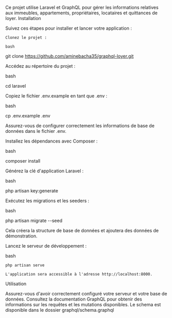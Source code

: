 Ce projet utilise Laravel et GraphQL pour gérer les informations relatives aux immeubles, appartements, propriétaires, locataires et quittances de loyer.
Installation

Suivez ces étapes pour installer et lancer votre application :

    Clonez le projet :

    bash

git clone https://github.com/aminebacha35/graphql-loyer.git

Accédez au répertoire du projet :

bash

cd laravel

Copiez le fichier .env.example en tant que .env :

bash

cp .env.example .env

Assurez-vous de configurer correctement les informations de base de données dans le fichier .env.

Installez les dépendances avec Composer :

bash

composer install

Générez la clé d'application Laravel :

bash

php artisan key:generate

Exécutez les migrations et les seeders :

bash

php artisan migrate --seed

Cela créera la structure de base de données et ajoutera des données de démonstration.

Lancez le serveur de développement :

bash

    php artisan serve

    L'application sera accessible à l'adresse http://localhost:8000.

Utilisation

Assurez-vous d'avoir correctement configuré votre serveur et votre base de données. Consultez la documentation GraphQL pour obtenir des informations sur les requêtes et les mutations disponibles. Le schema est disponible dans le dossier graphql/schema.graphql